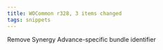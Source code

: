 ```yaml
---
title: WOCommon r328, 3 items changed
tags: snippets
---
```


Remove Synergy Advance-specific bundle identifier
